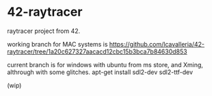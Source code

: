 # 42-raytracer
raytracer project from 42.

working branch for MAC systems is https://github.com/lcavalleria/42-raytracer/tree/1a20c627327aacacd12cbc15b3bca7b84630d853

current branch is for windows with ubuntu from ms store, and Xming, althrough with some glitches.
apt-get install sdl2-dev 
                sdl2-ttf-dev


(wip)
